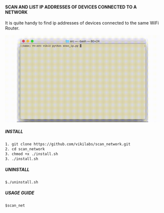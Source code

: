 #### SCAN AND LIST IP ADDRESSES OF DEVICES CONNECTED TO A NETWORK 

It is quite handy to find ip addresses of devices connected to the same WiFi Router.

![alt text](demo.gif)

##### INSTALL

    1. git clone https://github.com/vikilabs/scan_network.git
    2. cd scan_network
    3. chmod +x ./install.sh
    3. ./install.sh

##### UNINSTALL
    
    $./uninstall.sh

##### USAGE GUIDE 

    $scan_net

    

